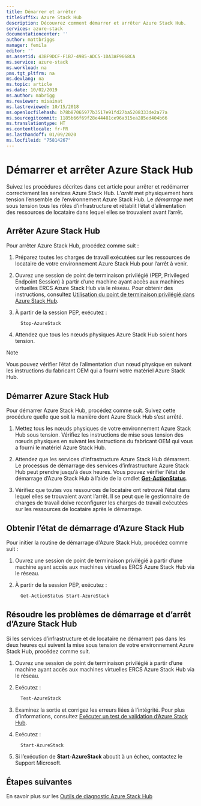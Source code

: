 ```yaml
---
title: Démarrer et arrêter
titleSuffix: Azure Stack Hub
description: Découvrez comment démarrer et arrêter Azure Stack Hub.
services: azure-stack
documentationcenter: ''
author: mattbriggs
manager: femila
editor: ''
ms.assetid: 43BF9DCF-F1B7-49B5-ADC5-1DA3AF9668CA
ms.service: azure-stack
ms.workload: na
pms.tgt_pltfrm: na
ms.devlang: na
ms.topic: article
ms.date: 10/02/2019
ms.author: mabrigg
ms.reviewer: misainat
ms.lastreviewed: 10/15/2018
ms.openlocfilehash: b78b87065977b3517e91fd27ba5208333de2a77a
ms.sourcegitcommit: 1185b66f69f28e44481ce96a315ea285ed404b66
ms.translationtype: HT
ms.contentlocale: fr-FR
ms.lasthandoff: 01/09/2020
ms.locfileid: "75814267"
---
```

# <a name="start-and-stop-azure-stack-hub"></a>Démarrer et arrêter Azure Stack Hub

Suivez les procédures décrites dans cet article pour arrêter et redémarrer correctement les services Azure Stack Hub. L’*arrêt* met physiquement hors tension l’ensemble de l’environnement Azure Stack Hub. Le *démarrage* met sous tension tous les rôles d’infrastructure et rétablit l’état d’alimentation des ressources de locataire dans lequel elles se trouvaient avant l’arrêt.

## <a name="stop-azure-stack-hub"></a>Arrêter Azure Stack Hub

Pour arrêter Azure Stack Hub, procédez comme suit :

1. Préparez toutes les charges de travail exécutées sur les ressources de locataire de votre environnement Azure Stack Hub pour l’arrêt à venir.

2. Ouvrez une session de point de terminaison privilégié (PEP, Privileged Endpoint Session) à partir d’une machine ayant accès aux machines virtuelles ERCS Azure Stack Hub via le réseau. Pour obtenir des instructions, consultez [Utilisation du point de terminaison privilégié dans Azure Stack Hub](azure-stack-privileged-endpoint.md).

3. À partir de la session PEP, exécutez :

    ```powershell
      Stop-AzureStack
    ```

4. Attendez que tous les nœuds physiques Azure Stack Hub soient hors tension.

> [!Note]
> Vous pouvez vérifier l’état de l’alimentation d’un nœud physique en suivant les instructions du fabricant OEM qui a fourni votre matériel Azure Stack Hub.

## <a name="start-azure-stack-hub"></a>Démarrer Azure Stack Hub

Pour démarrer Azure Stack Hub, procédez comme suit. Suivez cette procédure quelle que soit la manière dont Azure Stack Hub s’est arrêté.

1. Mettez tous les nœuds physiques de votre environnement Azure Stack Hub sous tension. Vérifiez les instructions de mise sous tension des nœuds physiques en suivant les instructions du fabricant OEM qui vous a fourni le matériel Azure Stack Hub.

2. Attendez que les services d’infrastructure Azure Stack Hub démarrent. Le processus de démarrage des services d’infrastructure Azure Stack Hub peut prendre jusqu’à deux heures. Vous pouvez vérifier l’état de démarrage d’Azure Stack Hub à l’aide de la cmdlet [**Get-ActionStatus**](#get-the-startup-status-for-azure-stack-hub).

3. Vérifiez que toutes vos ressources de locataire ont retrouvé l’état dans lequel elles se trouvaient avant l’arrêt. Il se peut que le gestionnaire de charges de travail doive reconfigurer les charges de travail exécutées sur les ressources de locataire après le démarrage.

## <a name="get-the-startup-status-for-azure-stack-hub"></a>Obtenir l’état de démarrage d’Azure Stack Hub

Pour initier la routine de démarrage d'Azure Stack Hub, procédez comme suit :

1. Ouvrez une session de point de terminaison privilégié à partir d’une machine ayant accès aux machines virtuelles ERCS Azure Stack Hub via le réseau.

2. À partir de la session PEP, exécutez :

    ```powershell
      Get-ActionStatus Start-AzureStack
    ```

## <a name="troubleshoot-startup-and-shutdown-of-azure-stack-hub"></a>Résoudre les problèmes de démarrage et d’arrêt d’Azure Stack Hub

Si les services d’infrastructure et de locataire ne démarrent pas dans les deux heures qui suivent la mise sous tension de votre environnement Azure Stack Hub, procédez comme suit.

1. Ouvrez une session de point de terminaison privilégié à partir d’une machine ayant accès aux machines virtuelles ERCS Azure Stack Hub via le réseau.

2. Exécutez :

    ```powershell
      Test-AzureStack
      ```

3. Examinez la sortie et corrigez les erreurs liées à l’intégrité. Pour plus d’informations, consultez [Exécuter un test de validation d’Azure Stack Hub](azure-stack-diagnostic-test.md).

4. Exécutez :

    ```powershell
      Start-AzureStack
    ```

5. Si l’exécution de **Start-AzureStack** aboutit à un échec, contactez le Support Microsoft.

## <a name="next-steps"></a>Étapes suivantes

En savoir plus sur les [Outils de diagnostic Azure Stack Hub](azure-stack-configure-on-demand-diagnostic-log-collection.md#use-the-privileged-endpoint-pep-to-collect-diagnostic-logs)
